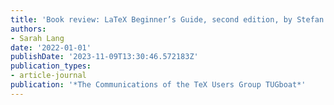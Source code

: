 ```yaml
---
title: 'Book review: LaTeX Beginner’s Guide, second edition, by Stefan Kottwitz'
authors:
- Sarah Lang
date: '2022-01-01'
publishDate: '2023-11-09T13:30:46.572183Z'
publication_types:
- article-journal
publication: '*The Communications of the TeX Users Group TUGboat*'
---
```

